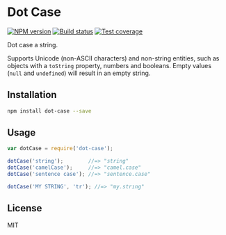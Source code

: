 # Dot Case

[![NPM version][npm-image]][npm-url]
[![Build status][travis-image]][travis-url]
[![Test coverage][coveralls-image]][coveralls-url]

Dot case a string.

Supports Unicode (non-ASCII characters) and non-string entities, such as objects with a `toString` property, numbers and booleans. Empty values (`null` and `undefined`) will result in an empty string.

## Installation

```bash
npm install dot-case --save
```

## Usage

```javascript
var dotCase = require('dot-case');

dotCase('string');        //=> "string"
dotCase('camelCase');     //=> "camel.case"
dotCase('sentence case'); //=> "sentence.case"

dotCase('MY STRING', 'tr'); //=> "my.strıng"
```

## License

MIT

[npm-image]: https://img.shields.io/npm/v/dot-case.svg?style=flat
[npm-url]: https://npmjs.org/package/dot-case
[travis-image]: https://img.shields.io/travis/blakeembrey/dot-case.svg?style=flat
[travis-url]: https://travis-ci.org/blakeembrey/dot-case
[coveralls-image]: https://img.shields.io/coveralls/blakeembrey/dot-case.svg?style=flat
[coveralls-url]: https://coveralls.io/r/blakeembrey/dot-case?branch=master
